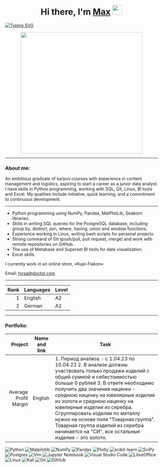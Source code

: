<h1 align="center">Hi there, I'm <a href="https://daniilshat.ru/" target="_blank">Max</a> 
<img src="https://github.com/blackcater/blackcater/raw/main/images/Hi.gif" height="32"/></h1>

[![Typing SVG](https://readme-typing-svg.herokuapp.com?color=%2336BCF7&lines=i+am+a+Data+Analyst)](https://git.io/typing-svg)

<div id="header" align="center">
  <img src="https://s10.gifyu.com/images/SYolE.gif" width="400"/>
</div>

<hr width="100%" color="green" />

<h3>About me:</h3>

An ambitious graduate of karpov.courses with experience in content management and logistics, aspiring to start a career as a junior data analyst. 
I have skills in Python programming, working with SQL, Git, Linux, BI tools and Excel. 
My qualities include initiative, quick learning, and a commitment to continuous development.

<hr width="100%" color="green" />

- Python programming using NumPy, Pandas, MatPlotLib, Seaborn libraries.
- Skills in writing SQL queries for the PostgreSQL database, including group by, distinct, join, where, having, union and window functions.
- Experience working in Linux, writing bash scripts for personal projects.
- Strong command of Git (push/pull, pull request, merge) and work with remote repositories on GitHub.
- The use of Metabase and Superset BI tools for data visualization.
- Excel skills.

I currently work in an online store, «Kupi-Flakon»

Email: tyrsa@doctor.com

<hr width="100%" color="green" />


| Rank | Languages     | Level
|-----:|---------------|-------|
|     1| English       | A2    |
|     2| German        | A2    |

<hr width="100%" color="green" />

<h3>Portfolio:</h3>

| Project | Name and link     | Task  |
|--------:| ------------------|-------|
| Average Profit Margin   | English           | 1. Период анализа - с 1.04.23 по 10.04.23 2. В анализе должны участвовать только продажи изделий с общей суммой и себестоимостью больше 0 рублей 3. В ответе необходимо получить два значения наценки - среднюю наценку на ювелирные изделия из золота и среднюю наценку на ювелирные изделия из серебра. Сгруппировать изделия по металлу нужно на основе поля "Товарная группа". Товарная группа изделий из серебра начинается на "СИ", все остальные изделия - это золото.    |


![Python](https://img.shields.io/badge/python-3670A0?style=for-the-badge&logo=python&logoColor=ffdd54)
![Matplotlib](https://img.shields.io/badge/Matplotlib-%23ffffff.svg?style=for-the-badge&logo=Matplotlib&logoColor=black)
![NumPy](https://img.shields.io/badge/numpy-%23013243.svg?style=for-the-badge&logo=numpy&logoColor=white)
![Pandas](https://img.shields.io/badge/pandas-%23150458.svg?style=for-the-badge&logo=pandas&logoColor=white)
![Plotly](https://img.shields.io/badge/Plotly-%233F4F75.svg?style=for-the-badge&logo=plotly&logoColor=white)
![scikit-learn](https://img.shields.io/badge/scikit--learn-%23F7931E.svg?style=for-the-badge&logo=scikit-learn&logoColor=white)
![SciPy](https://img.shields.io/badge/SciPy-%230C55A5.svg?style=for-the-badge&logo=scipy&logoColor=%white)
![Postgres](https://img.shields.io/badge/postgres-%23316192.svg?style=for-the-badge&logo=postgresql&logoColor=white)
![Vim](https://img.shields.io/badge/VIM-%2311AB00.svg?style=for-the-badge&logo=vim&logoColor=white)
![Jupyter Notebook](https://img.shields.io/badge/jupyter-%23FA0F00.svg?style=for-the-badge&logo=jupyter&logoColor=white)
![Visual Studio Code](https://img.shields.io/badge/Visual%20Studio%20Code-0078d7.svg?style=for-the-badge&logo=visual-studio-code&logoColor=white)
![LibreOffice](https://img.shields.io/badge/LibreOffice-%2318A303?style=for-the-badge&logo=LibreOffice&logoColor=white)
![Linux](https://img.shields.io/badge/Linux-FCC624?style=for-the-badge&logo=linux&logoColor=black)
![Kali](https://img.shields.io/badge/Kali-268BEE?style=for-the-badge&logo=kalilinux&logoColor=white)
![Git](https://img.shields.io/badge/git-%23F05033.svg?style=for-the-badge&logo=git&logoColor=white)
![GitHub](https://img.shields.io/badge/github-%23121011.svg?style=for-the-badge&logo=github&logoColor=white)
